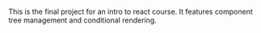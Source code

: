 This is the final project for an intro to react course. It features component tree management and conditional rendering. 
